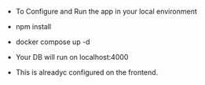 - To Configure and Run the app in your local environment

- npm install
- docker compose up -d
- Your DB will run on localhost:4000
- This is alreadyc configured on the frontend.